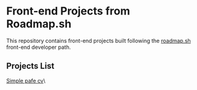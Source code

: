 # Front-end Projects from Roadmap.sh

This repository contains front-end projects built following the [roadmap.sh](https://roadmap.sh/) front-end developer path.

## Projects List

[Simple pafe cv](https://roadmap.sh/projects/single-page-cv)\